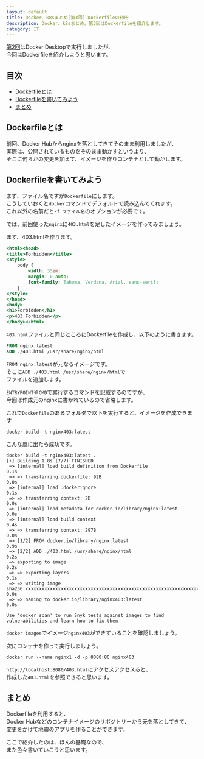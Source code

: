 ```yaml
---
layout: default
title: Docker、k8sまとめ[第3回] Dockerfileの利用
description: Docker、k8sまとめ。第3回はDockerfileを紹介します。
category: IT
---
```


[第2回](/it/container/containerPart02.html)はDocker Desktopで実行しましたが、  
今回はDockerfileを紹介しようと思います。

## 目次

- [Dockerfileとは](#anchor1)  
- [Dockerfileを書いてみよう](#anchor2)  
- [まとめ](#anchor3)

<a id="anchor1"></a>

## Dockerfileとは

前回、Docker Hubからnginxを落としてきてそのまま利用しましたが、  
実際は、公開されているものをそのまま動かすというより、  
そこに何らかの変更を加えて、イメージを作りコンテナとして動かします。

<a id="anchor2"></a>

## Dockerfileを書いてみよう

まず、ファイル名ですが`Dockerfile`にします。  
こうしていおくと`docker`コマンドでデフォルトで読み込んでくれます。  
これ以外の名前だと`-f ファイル名`のオプションが必要です。

では、前回使った`nginx`に`403.html`を足したイメージを作ってみましょう。

まず、403.htmlを作ります。

```html:403.html
<html><head>
<title>Forbidden</title>
<style>
    body {
        width: 35em;
        margin: 0 auto;
        font-family: Tahoma, Verdana, Arial, sans-serif;
    }
</style>
</head>
<body>
<h1>Forbidden</h1>
<p>403 Forbidden</p>
</body></html>
```

`403.html`ファイルと同じところにDockerfileを作成し、以下のように書きます。

```Dockerfile
FROM nginx:latest
ADD ./403.html /usr/share/nginx/html
```

`FROM nginx:latest`が元なるイメージです。  
そこに`ADD ./403.html /usr/share/nginx/html`で  
ファイルを追加します。

`ENTRYPOINT`や`CMD`で実行するコマンドを記載するのですが、  
今回は作成元のnginxに書かれているので省略します。

これで`Dockerfile`のあるフォルダで以下を実行すると、イメージを作成できます  

```
docker build -t nginx403:latest
```
こんな風に出たら成功です。
```
docker build -t nginx403:latest .
[+] Building 1.8s (7/7) FINISHED
 => [internal] load build definition from Dockerfile                                                               0.1s
 => => transferring dockerfile: 92B                                                                                0.0s
 => [internal] load .dockerignore                                                                                  0.1s
 => => transferring context: 2B                                                                                    0.0s
 => [internal] load metadata for docker.io/library/nginx:latest                                                    0.0s
 => [internal] load build context                                                                                  0.4s
 => => transferring context: 297B                                                                                  0.0s
 => [1/2] FROM docker.io/library/nginx:latest                                                                      0.9s
 => [2/2] ADD ./403.html /usr/share/nginx/html                                                                     0.2s
 => exporting to image                                                                                             0.2s
 => => exporting layers                                                                                            0.1s
 => => writing image sha256:xxxxxxxxxxxxxxxxxxxxxxxxxxxxxxxxxxxxxxxxxxxxxxxxxxxxxxxxxxxxxxxx                       0.0s
 => => naming to docker.io/library/nginx403:latest                                                                 0.0s

Use 'docker scan' to run Snyk tests against images to find vulnerabilities and learn how to fix them
```

`docker images`でイメージ`nginx403`ができていることを確認しましょう。

次にコンテナを作って実行しましょう。

```
docker run --name nginx1 -d -p 8080:80 nginx403
```

`http://localhost:8080/403.html`にアクセスアクセスると、  
作成した`403.html`を参照できると思います。

<a id="anchor3"></a>

## まとめ

Dockerfileを利用すると、  
Docker Hubなどのコンテナイメージのリポジトリーから元を落としてきて、  
変更をかけて地震のアプリを作ることができます。

ここで紹介したのは、ほんの基礎なので、  
また色々書いていこうと思います。
